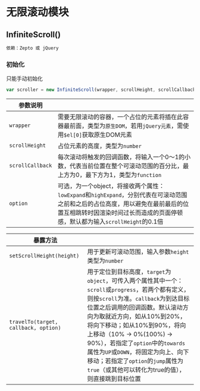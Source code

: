 # 无限滚动模块

## InfiniteScroll()

```alert
依赖：Zepto 或 jQuery
```

### 初始化

只能手动初始化

```js
var scroller = new InfiniteScroll(wrapper, scrollHeight, scrollCallback, option);
```

|参数说明|    |
|-------|------|
|`wrapper`|需要无限滚动的容器，一个占位的元素将插在此容器最前面，类型为`原生DOM`，若用`jQuery元素`，需使用`$el[0]`获取原生DOM元素|
|`scrollHeight`|占位元素的高度，类型为`number`|
|`scrollCallback`|每次滚动将触发的回调函数，将输入一个0～1的小数，代表当前位置在整个可滚动范围的百分比，最上方为0，最下方为1，类型为`function`|
|`option`|可选，为一个object，将接收两个属性：`lowExpand`和`highExpand`，分别代表在可滚动范围之前和之后的占位高度，用以避免在最前最后的位置互相跳转时因渲染时间过长而造成的页面停顿感，默认都为输入`scrollHeight`的0.1倍|

|暴露方法|    |
|------|------|
|`setScrollHeight(height)`|用于更新可滚动范围，输入参数`height`类型为`number`|
|`travelTo(target, callback, option)`|用于定位到目标高度，`target`为`object`，可传入两个属性其中一个：`scroll`或`progress`，若两个都有定义，则按`scroll`为准。`callback`为到达目标位置之后调用的回调函数。默认滚动方向为取就近方向，如从10%到20%，将向下移动；如从10%到90%，将向上移动（10% -> 0%(100%) -> 90%），若指定了`option`中的`towards`属性为`UP`或`DOWN`，将固定为向上、向下移动；若指定了`option`的`jump`属性为`true`（或其他可以转化为true的值），则直接跳到目标位置|
